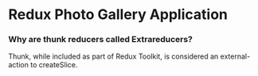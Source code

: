 # Redux Photo Gallery Application


### Why are thunk reducers called Extrareducers?
Thunk, while included as part of Redux Toolkit, is considered an external-action to createSlice. 
